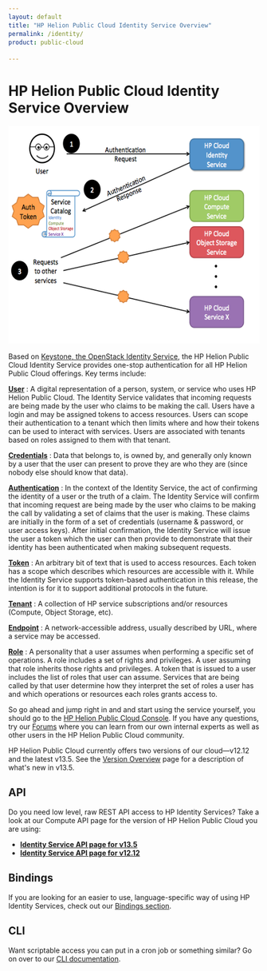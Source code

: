 ```yaml
---
layout: default
title: "HP Helion Public Cloud Identity Service Overview"
permalink: /identity/
product: public-cloud 

---
```

<!--PUBLISHED-->
# HP Helion Public Cloud Identity Service Overview

<!--This is a comment. Comments are not displayed in the browser-->

<img src="media/identity_service_overview_0.png" width="580" height="436" alt="" />

Based on [Keystone, the OpenStack Identity Service](http://keystone.openstack.org/), the HP Helion Public Cloud Identity Service provides one-stop authentication for all HP Helion Public Cloud offerings.  Key terms include:

[**User**](/glossary#User)
:  A digital representation of a person, system, or service who uses HP Helion Public Cloud. The Identity Service validates that incoming requests are being made by the user who claims to be making the call. Users have a login and may be assigned tokens to access resources. Users can scope their authentication to a tenant which then limits where and how their tokens can be used to interact with services. Users are associated with tenants based on roles assigned to them with that tenant.

[**Credentials**](/glossary#Credentials)
: Data that belongs to, is owned by, and generally only known by a user that the user can present to prove they are who they are (since nobody else should know that data).

[**Authentication**](/glossary#Authentication)
: In the context of the Identity Service, the act of confirming the identity of a user or the truth of a claim. The Identity Service will confirm that incoming request are being made by the user who claims to be making the call by validating a set of claims that the user is making. These claims are initially in the form of a set of credentials (username & password, or user access keys). After initial confirmation, the Identity Service will issue the user a token which the user can then provide to demonstrate that their identity has been authenticated when making subsequent requests.

[**Token**](/glossary#Token)
: An arbitrary bit of text that is used to access resources. Each token has a scope which describes which resources are accessible with it.  While the Identity Service supports token-based authentication in this release, the intention is for it to support additional protocols in the future.

[**Tenant**](/glossary#Tenant)
: A collection of HP service subscriptions and/or resources (Compute, Object Storage, etc).

[**Endpoint**](/glossary#Endpoint)
: A network-accessible address, usually described by URL, where a service may be accessed.

[**Role**](/glossary#Role)
: A personality that a user assumes when performing a specific set of operations. A role includes a set of rights and privileges. A user assuming that role inherits those rights and privileges.  A token that is issued to a user includes the list of roles that user can assume. Services that are being called by that user determine how they interpret the set of roles a user has and which operations or resources each roles grants access to.

So go ahead and jump right in and and start using the service yourself, you should go to the [HP Helion Public Cloud Console](https://horizon.hpcloud.com/).  If you have any questions, try our [Forums](https://community.hpcloud.com) where you can learn from our own internal experts as well as other users in the HP Helion Public Cloud community.

<!-- To help you get started with the service, we've got some introductory getting started material at our [Introduction to the HP Helion Public Cloud Identity Service page](https://community.hpcloud.com/article/identity-service-introduction), and we've also provided you with a use case for [Migrating to the HP Helion Public Cloud Identity Service](https://community.hpcloud.com/article/identity-service-change-guide).  And of course, if you want to jump right and start using the service yourself, you should go to the [Manage Console](https://console.hpcloud.com).  If you have any questions, try our [Forums](https://community.hpcloud.com) where you can learn from our own internal experts as well as other users in the HP Helion Public Cloud community.-->

HP Helion Public Cloud currently offers two versions of our cloud&mdash;v12.12 and the latest v13.5. See the [Version Overview](/version-overview) page for a description of what's new in v13.5.

## API
Do you need low level, raw REST API access to HP Identity Services?  Take a look at our Compute API page for the version of HP Helion Public Cloud you are using: 

* [**Identity Service API page for v13.5**](/api/v13/identity)
* [**Identity Service API page for v12.12**](/api/identity)

## Bindings
If you are looking for an easier to use, language-specific way of using HP Identity Services, check out our [Bindings section](/bindings).

## CLI
Want scriptable access you can put in a cron job or something similar?  Go on over to our [CLI documentation](/cli).
